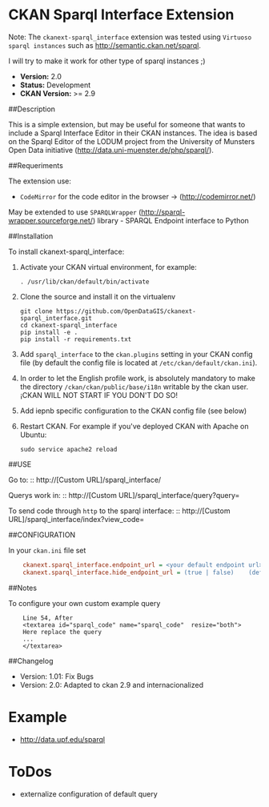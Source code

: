 # CKAN Sparql Interface Extension

Note: The ``ckanext-sparql_interface`` extension was tested using ``Virtuoso sparql instances`` such as http://semantic.ckan.net/sparql.

I will try to make it work for other type of sparql instances ;)

- **Version:** 2.0
- **Status:** Development
- **CKAN Version:** >= 2.9

##Description

This is a simple extension, but may be useful for someone that wants to include a Sparql Interface Editor in their CKAN instances. The idea is based on the Sparql Editor of the LODUM project from the University of Munsters Open Data initiative (http://data.uni-muenster.de/php/sparql/).

##Requeriments


The extension use:

- ``CodeMirror`` for the code editor in the browser -> (http://codemirror.net/)

May be extended to use ``SPARQLWrapper`` (http://sparql-wrapper.sourceforge.net/) library - SPARQL Endpoint interface to Python

##Installation

To install ckanext-sparql_interface:

1. Activate your CKAN virtual environment, for example:

     `. /usr/lib/ckan/default/bin/activate`

2. Clone the source and install it on the virtualenv

    ```
    git clone https://github.com/OpenDataGIS/ckanext-sparql_interface.git
    cd ckanext-sparql_interface
    pip install -e .
	pip install -r requirements.txt
    ```

3. Add `sparql_interface` to the `ckan.plugins` setting in your CKAN
   config file (by default the config file is located at
   `/etc/ckan/default/ckan.ini`).
   
4. In order to let the English profile work, is absolutely mandatory to make the directory 
   `/ckan/ckan/public/base/i18n` writable by the ckan user. ¡CKAN WILL NOT START IF
   YOU DON'T DO SO!
   
5. Add iepnb specific configuration to the CKAN config file (see below)
   
6. Restart CKAN. For example if you've deployed CKAN with Apache on Ubuntu:

     `sudo service apache2 reload`
  
##USE


Go to:
::
	http://[Custom URL]/sparql_interface/

Querys work in:
::
	http://[Custom URL]/sparql_interface/query?query=

To send code through ``http`` to the sparql interface:
::
	http://[Custom URL]/sparql_interface/index?view_code=

##CONFIGURATION

In your ``ckan.ini`` file set 
```ini
	ckanext.sparql_interface.endpoint_url = <your default endpoint url>    (defaults to http://dbpedia.org/sparql)
	ckanext.sparql_interface.hide_endpoint_url = (true | false)    (defaults to false)
```
  
##Notes

To configure your own custom example query 
```
	Line 54, After
	<textarea id="sparql_code" name="sparql_code"  resize="both">
	Here replace the query
	...
	</textarea>
```
  
##Changelog

- Version: 1.01: Fix Bugs 
- Version: 2.0: Adapted to ckan 2.9 and internacionalized

Example
=======

- http://data.upf.edu/sparql


ToDos
=====

* externalize configuration of default query
